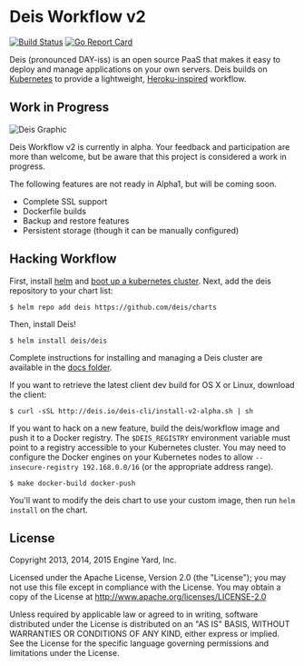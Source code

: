 # Deis Workflow v2

[![Build Status](https://travis-ci.org/deis/workflow.svg?branch=master)](https://travis-ci.org/deis/workflow) [![Go Report Card](http://goreportcard.com/badge/deis/workflow)](http://goreportcard.com/report/deis/workflow)

Deis (pronounced DAY-iss) is an open source PaaS that makes it easy to deploy and manage
applications on your own servers. Deis builds on [Kubernetes](http://kubernetes.io/) to provide
a lightweight, [Heroku-inspired](http://heroku.com) workflow.

## Work in Progress

![Deis Graphic](https://s3-us-west-2.amazonaws.com/get-deis/deis-graphic-small.png)

Deis Workflow v2 is currently in alpha. Your feedback and participation are more than welcome, but be
aware that this project is considered a work in progress.

The following features are not ready in Alpha1, but will be coming
soon.

- Complete SSL support
- Dockerfile builds
- Backup and restore features
- Persistent storage (though it can be manually configured)

## Hacking Workflow

First, install [helm](http://helm.sh) and [boot up a kubernetes cluster][install-k8s]. Next, add the
deis repository to your chart list:

```console
$ helm repo add deis https://github.com/deis/charts
```

Then, install Deis!

```console
$ helm install deis/deis
```

Complete instructions for installing and managing a Deis cluster are
available in the [docs folder](https://github.com/deis/workflow/tree/master/docs/src).

If you want to retrieve the latest client dev build for OS X or Linux, download the client:

```console
$ curl -sSL http://deis.io/deis-cli/install-v2-alpha.sh | sh
```

If you want to hack on a new feature, build the deis/workflow image and push it to a Docker
registry. The `$DEIS_REGISTRY` environment variable must point to a registry accessible to your
Kubernetes cluster. You may need to configure the Docker engines on your Kubernetes nodes to allow
`--insecure-registry 192.168.0.0/16` (or the appropriate address range).

```console
$ make docker-build docker-push
```

You'll want to modify the deis chart to use your custom image, then run `helm install` on the
chart.

## License

Copyright 2013, 2014, 2015 Engine Yard, Inc.

Licensed under the Apache License, Version 2.0 (the "License"); you may not use this file except in compliance with the License. You may obtain a copy of the License at <http://www.apache.org/licenses/LICENSE-2.0>

Unless required by applicable law or agreed to in writing, software distributed under the License is distributed on an "AS IS" BASIS, WITHOUT WARRANTIES OR CONDITIONS OF ANY KIND, either express or implied. See the License for the specific language governing permissions and limitations under the License.


[install-k8s]: http://kubernetes.io/gettingstarted/
